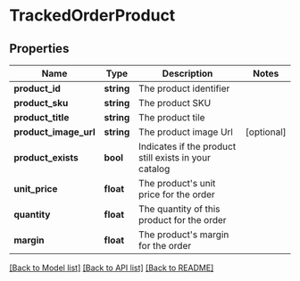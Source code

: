 # TrackedOrderProduct

## Properties
Name | Type | Description | Notes
------------ | ------------- | ------------- | -------------
**product_id** | **string** | The product identifier | 
**product_sku** | **string** | The product SKU | 
**product_title** | **string** | The product tile | 
**product_image_url** | **string** | The product image Url | [optional] 
**product_exists** | **bool** | Indicates if the product still exists in your catalog | 
**unit_price** | **float** | The product&#39;s unit price for the order | 
**quantity** | **float** | The quantity of this product for the order | 
**margin** | **float** | The product&#39;s margin for the order | 

[[Back to Model list]](../README.md#documentation-for-models) [[Back to API list]](../README.md#documentation-for-api-endpoints) [[Back to README]](../README.md)


